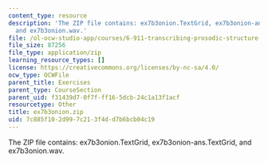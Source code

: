 ```yaml
---
content_type: resource
description: 'The ZIP file contains: ex7b3onion.TextGrid, ex7b3onion-ans.TextGrid,
  and ex7b3onion.wav.'
file: /ol-ocw-studio-app/courses/6-911-transcribing-prosodic-structure-of-spoken-utterances-with-tobi-january-iap-2006/7c885f102d997c213f4dd7b6bcb04c19_ex7b3onion.zip
file_size: 87256
file_type: application/zip
learning_resource_types: []
license: https://creativecommons.org/licenses/by-nc-sa/4.0/
ocw_type: OCWFile
parent_title: Exercises
parent_type: CourseSection
parent_uid: f31439d7-0f7f-ff16-5dcb-24c1a13f1acf
resourcetype: Other
title: ex7b3onion.zip
uid: 7c885f10-2d99-7c21-3f4d-d7b6bcb04c19
---
```

The ZIP file contains: ex7b3onion.TextGrid, ex7b3onion-ans.TextGrid, and ex7b3onion.wav.
